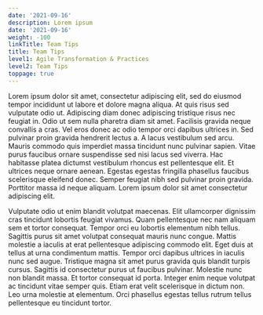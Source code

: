 ```yaml
---
date: '2021-09-16'
description: Lorem ipsum
date: '2021-09-16'
weight: -100
linkTitle: Team Tips
title: Team Tips
level1: Agile Transformation & Practices
level2: Team Tips
toppage: true
---
```


Lorem ipsum dolor sit amet, consectetur adipiscing elit, sed do eiusmod tempor incididunt ut labore et dolore magna aliqua. At quis risus sed vulputate odio ut. Adipiscing diam donec adipiscing tristique risus nec feugiat in. Odio ut sem nulla pharetra diam sit amet. Facilisis gravida neque convallis a cras. Vel eros donec ac odio tempor orci dapibus ultrices in. Sed pulvinar proin gravida hendrerit lectus a. A lacus vestibulum sed arcu. Mauris commodo quis imperdiet massa tincidunt nunc pulvinar sapien. Vitae purus faucibus ornare suspendisse sed nisi lacus sed viverra. Hac habitasse platea dictumst vestibulum rhoncus est pellentesque elit. Et ultrices neque ornare aenean. Egestas egestas fringilla phasellus faucibus scelerisque eleifend donec. Semper feugiat nibh sed pulvinar proin gravida. Porttitor massa id neque aliquam. Lorem ipsum dolor sit amet consectetur adipiscing elit.

Vulputate odio ut enim blandit volutpat maecenas. Elit ullamcorper dignissim cras tincidunt lobortis feugiat vivamus. Quam pellentesque nec nam aliquam sem et tortor consequat. Tempor orci eu lobortis elementum nibh tellus. Sagittis purus sit amet volutpat consequat mauris nunc congue. Mattis molestie a iaculis at erat pellentesque adipiscing commodo elit. Eget duis at tellus at urna condimentum mattis. Tempor orci dapibus ultrices in iaculis nunc sed augue. Tristique magna sit amet purus gravida quis blandit turpis cursus. Sagittis id consectetur purus ut faucibus pulvinar. Molestie nunc non blandit massa. Et tortor consequat id porta. Integer enim neque volutpat ac tincidunt vitae semper quis. Etiam erat velit scelerisque in dictum non. Leo urna molestie at elementum. Orci phasellus egestas tellus rutrum tellus pellentesque eu tincidunt tortor.